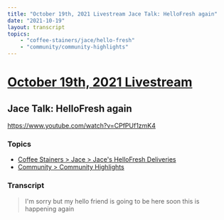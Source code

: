 ```yaml
---
title: "October 19th, 2021 Livestream Jace Talk: HelloFresh again"
date: "2021-10-19"
layout: transcript
topics:
    - "coffee-stainers/jace/hello-fresh"
    - "community/community-highlights"
---
```

# [October 19th, 2021 Livestream](../2021-10-19.md)
## Jace Talk: HelloFresh again
https://www.youtube.com/watch?v=CPfPUf1zmK4

### Topics
* [Coffee Stainers > Jace > Jace's HelloFresh Deliveries](../topics/coffee-stainers/jace/hello-fresh.md)
* [Community > Community Highlights](../topics/community/community-highlights.md)

### Transcript

> I'm sorry but my hello friend is going to be here soon this is happening again
